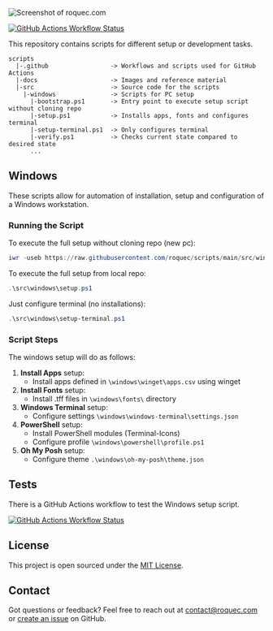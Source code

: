 ![Screenshot of roquec.com](https://raw.githubusercontent.com/roquec/scripts/docs/terminal-screenshot.png)

<a href="https://github.com/roquec/scripts/actions/workflows/win-setup-test.yml">
<img alt="GitHub Actions Workflow Status" src="https://img.shields.io/github/actions/workflow/status/roquec/scripts/win-setup-test.yml"></a>

This repository contains scripts for different setup or development tasks.
```
scripts
  |-.github                 -> Workflows and scripts used for GitHub Actions
  |-docs                    -> Images and reference material
  |-src                     -> Source code for the scripts
    |-windows               -> Scripts for PC setup
      |-bootstrap.ps1       -> Entry point to execute setup script without cloning repo
      |-setup.ps1           -> Installs apps, fonts and configures terminal
      |-setup-terminal.ps1  -> Only configures terminal
      |-verify.ps1          -> Checks current state compared to desired state
      ...
```

## Windows

These scripts allow for automation of installation, setup and configuration of a Windows workstation.

### Running the Script

To execute the full setup without cloning repo (new pc):

```ps1
iwr -useb https://raw.githubusercontent.com/roquec/scripts/main/src/windows/bootstrap.ps1 | iex
```

To execute the full setup from local repo:
```ps1
.\src\windows\setup.ps1
```

Just configure terminal (no installations):
```ps1
.\src\windows\setup-terminal.ps1
```


### Script Steps

The windows setup will do as follows:

1. **Install Apps** setup:
    * Install apps defined in `\windows\winget\apps.csv` using winget 
2. **Install Fonts** setup:
    * Install .tff files in `\windows\fonts\` directory
3. **Windows Terminal** setup:
    * Configure settings `\windows\windows-terminal\settings.json`
4. **PowerShell** setup: 
    * Install PowerShell modules (Terminal-Icons)
    * Configure profile  `\windows\powershell\profile.ps1`
5. **Oh My Posh** setup:
    * Configure theme `.\windows\oh-my-posh\theme.json`

## Tests

There is a GitHub Actions workflow to test the Windows setup script.

<a href="https://github.com/roquec/scripts/actions/workflows/win-setup-test.yml">
<img alt="GitHub Actions Workflow Status" src="https://img.shields.io/github/actions/workflow/status/roquec/scripts/win-setup-test.yml"></a>


## License
This project is open sourced under the [MIT License](https://github.com/roquec/scripts/blob/main/LICENSE).


## Contact
Got questions or feedback? Feel free to reach out at [contact@roquec.com](mailto:contact@roquec.com) or [create an issue](https://github.com/roquec/scripts/issues) on GitHub.